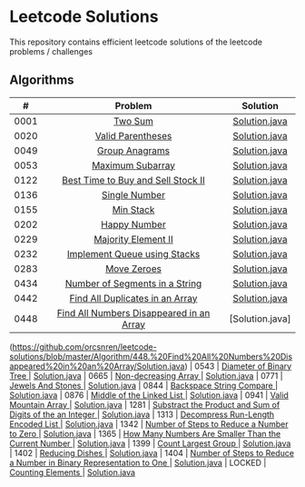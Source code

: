 # Leetcode Solutions 

This repository contains efficient leetcode solutions of the leetcode problems / challenges

## Algorithms 

| # | Problem| Solution | 
|:------:|:-------------------------------------:|:------------------------------------------------------------------------------------------------------------------------------:|
|  0001  | [ Two Sum ](https://leetcode.com/problems/two-sum/) | [Solution.java](https://github.com/orcsnren/leetcode-solutions/blob/master/Algorithm/1.%20Two%20Sum/Solution.java)
|  0020  | [ Valid Parentheses ](https://leetcode.com/problems/valid-parentheses/) | [Solution.java](https://github.com/orcsnren/leetcode-solutions/blob/master/Algorithm/20.%20Valid%20Parentheses/Solution.java) 
|  0049  | [ Group Anagrams ](https://leetcode.com/problems/group-anagrams/) | [Solution.java](https://github.com/orcsnren/leetcode-solutions/blob/master/Algorithm/49.%20Group%20Anagrams/Solution.java)  
|  0053  | [ Maximum Subarray ](https://leetcode.com/problems/maximum-subarray/) | [Solution.java](https://github.com/orcsnren/leetcode-solutions/blob/master/Algorithm/53.%20Maximum%20Subarray/Solution.java)
|  0122  | [ Best Time to Buy and Sell Stock II ](https://leetcode.com/problems/best-time-to-buy-and-sell-stock-ii/) | [Solution.java](https://github.com/orcsnren/leetcode-solutions/blob/master/Algorithm/122.%20Best%20Time%20to%20Buy%20and%20Sell%20Stock%20II/Solution.java)
|  0136  | [ Single Number ](https://leetcode.com/problems/single-number/) | [Solution.java](https://github.com/orcsnren/leetcode-solutions/blob/master/Algorithm/136.%20Single%20Number/Solution.java)
|  0155  | [ Min Stack ](https://leetcode.com/problems/min-stack/) | [Solution.java](https://github.com/orcsnren/leetcode-solutions/blob/master/Algorithm/155.%20Min%20Stack/Solution.java)
|  0202  | [ Happy Number ](https://leetcode.com/problems/happy-number/) | [Solution.java](https://github.com/orcsnren/leetcode-solutions/blob/master/Algorithm/202.%20Happy%20Number/Solution.java)
|  0229  | [ Majority Element II ](https://leetcode.com/problems/majority-element-ii/) | [Solution.java](https://github.com/orcsnren/leetcode-solutions/blob/master/Algorithm/229.%20Majority%20Element%20II/Solution.java)
|  0232  | [ Implement Queue using Stacks ](https://leetcode.com/problems/implement-queue-using-stacks/) | [Solution.java](https://github.com/orcsnren/leetcode-solutions/blob/master/Algorithm/232.%20Implement%20Queue%20using%20Stacks/Solution.java)
|  0283  | [ Move Zeroes ](https://leetcode.com/problems/move-zeroes/) | [Solution.java](https://github.com/orcsnren/leetcode-solutions/blob/master/Algorithm/283.%20Move%20Zeroes/Solution.java)
|  0434  | [ Number of Segments in a String ](https://leetcode.com/problems/number-of-segments-in-a-string/) | [Solution.java](https://github.com/orcsnren/leetcode-solutions/blob/master/Algorithm/434.%20Number%20of%20Segments%20in%20a%20String/Solution.java)
|  0442  | [ Find All Duplicates in an Array ](https://leetcode.com/problems/find-all-duplicates-in-an-array/) | [Solution.java](https://github.com/orcsnren/leetcode-solutions/blob/master/Algorithm/442.%20Find%20All%20Duplicates%20in%20an%20Array/Solution.java)
|  0448  | [ Find All Numbers Disappeared in an Array ](https://leetcode.com/problems/find-all-numbers-disappeared-in-an-array/) | [Solution.java]
(https://github.com/orcsnren/leetcode-solutions/blob/master/Algorithm/448.%20Find%20All%20Numbers%20Disappeared%20in%20an%20Array/Solution.java)
|  0543  | [ Diameter of Binary Tree ](https://leetcode.com/problems/diameter-of-binary-tree/) | [Solution.java](https://github.com/orcsnren/leetcode-solutions/blob/master/Algorithm/543.%20Diameter%20of%20Binary%20Tree/Solution.java)
|  0665  | [ Non-decreasing Array ](https://leetcode.com/problems/non-decreasing-array/) | [Solution.java](https://github.com/orcsnren/leetcode-solutions/blob/master/Algorithm/665.%20Non-decreasing%20Array/Solution.java)
|  0771  | [ Jewels And Stones ](https://leetcode.com/problems/jewels-and-stones/) | [Solution.java](https://github.com/orcsnren/leetcode-solutions/blob/master/Algorithm/771.%20Jewels%20And%20Stones/Solution.java)
|  0844  | [ Backspace String Compare ](https://leetcode.com/problems/backspace-string-compare/) | [Solution.java](https://github.com/orcsnren/leetcode-solutions/blob/master/Algorithm/844.%20Backspace%20String%20Compare/Solution.java)
|  0876  | [ Middle of the Linked List ](https://leetcode.com/problems/middle-of-the-linked-list/) | [Solution.java](https://github.com/orcsnren/leetcode-solutions/blob/master/Algorithm/876.%20Middle%20of%20the%20Linked%20List/Solution.java)
|  0941  | [ Valid Mountain Array ](https://leetcode.com/problems/valid-mountain-array/) | [Solution.java](https://github.com/orcsnren/leetcode-solutions/blob/master/Algorithm/941.%20Valid%20Mountain%20Array/Solution.java)
|  1281  | [ Substract the Product and Sum of Digits of the an Integer ](https://leetcode.com/problems/subtract-the-product-and-sum-of-digits-of-an-integer/) | [Solution.java](https://github.com/orcsnren/leetcode-solutions/blob/master/Algorithm/1281.%20Substract%20the%20Product%20and%20Sum%20of%20Digits%20of%20the%20an%20Integer/Solution.java)
|  1313  | [ Decompress Run-Length Encoded List ](https://leetcode.com/problems/decompress-run-length-encoded-list/) | [Solution.java](https://github.com/orcsnren/leetcode-solutions/blob/master/Algorithm/1313.%20Decompress%20Run-Length%20Encoded%20List/Solution.java)
|  1342  | [ Number of Steps to Reduce a Number to Zero ](https://leetcode.com/problems/number-of-steps-to-reduce-a-number-to-zero/) | [Solution.java](https://github.com/orcsnren/leetcode-solutions/blob/master/Algorithm/1342.%20Number%20of%20Steps%20to%20Reduce%20a%20Number%20to%20Zero/Solution.java)
|  1365  | [ How Many Numbers Are Smaller Than the Current Number ](https://leetcode.com/problems/how-many-numbers-are-smaller-than-the-current-number/) | [Solution.java](https://github.com/orcsnren/leetcode-solutions/blob/master/Algorithm/1365.%20How%20Many%20Numbers%20Are%20Smaller%20Than%20the%20Current%20Number/Solution.java)
|  1399  | [ Count Largest Group ](https://leetcode.com/problems/count-largest-group/) | [Solution.java](https://github.com/orcsnren/leetcode-solutions/blob/master/Algorithm/1399.%20Count%20Largest%20Group/Solution.java)
|  1402  | [ Reducing Dishes ](https://leetcode.com/problems/reducing-dishes/) | [Solution.java](https://github.com/orcsnren/leetcode-solutions/blob/master/Algorithm/1402.%20Reducing%20Dishes/Solution.java)
|  1404  | [  Number of Steps to Reduce a Number in Binary Representation to One ](https://leetcode.com/problems/number-of-steps-to-reduce-a-number-in-binary-representation-to-one/) | [Solution.java](https://github.com/orcsnren/leetcode-solutions/blob/master/Algorithm/1404.%20Number%20of%20Steps%20to%20Reduce%20a%20Number%20in%20Binary%20Representation%20to%20One/Solution.java)
| LOCKED | [ Counting Elements ](https://leetcode.com/explore/challenge/card/30-day-leetcoding-challenge/528/week-1/3289/) | [Solution.java](https://github.com/orcsnren/leetcode-solutions/blob/master/Algorithm/Counting%20Elements/Solution.java)

